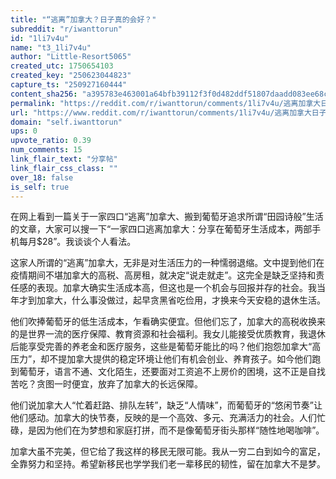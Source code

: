 ```yaml
---
title: "“逃离”加拿大？日子真的会好？"
subreddit: "r/iwanttorun"
id: "1li7v4u"
name: "t3_1li7v4u"
author: "Little-Resort5065"
created_utc: 1750654103
created_key: "250623044823"
capture_ts: "250927160444"
content_sha256: "a395783e463001a64bfb39112f3f0d482ddf51807daadd083ee68cdaaf2f7556"
permalink: "https://reddit.com/r/iwanttorun/comments/1li7v4u/逃离加拿大日子真的会好/"
url: "https://www.reddit.com/r/iwanttorun/comments/1li7v4u/逃离加拿大日子真的会好/"
domain: "self.iwanttorun"
ups: 0
upvote_ratio: 0.39
num_comments: 15
link_flair_text: "分享帖"
link_flair_css_class: ""
over_18: false
is_self: true
---
```


在网上看到一篇关于一家四口“逃离”加拿大、搬到葡萄牙追求所谓“田园诗般”生活的文章，大家可以搜一下“一家四口逃离加拿大：分享在葡萄牙生活成本，两部手机每月\$28”。我谈谈个人看法。

这家人所谓的“逃离”加拿大，无非是对生活压力的一种懦弱退缩。文中提到他们在疫情期间不堪加拿大的高税、高房租，就决定“说走就走”。这完全是缺乏坚持和责任感的表现。加拿大确实生活成本高，但这也是一个机会与回报并存的社会。我当年才到加拿大，什么事没做过，起早贪黑省吃俭用，才换来今天安稳的退休生活。

他们吹捧葡萄牙的低生活成本，乍看确实便宜。但他们忘了，加拿大的高税收换来的是世界一流的医疗保障、教育资源和社会福利。我女儿能接受优质教育，我退休后能享受完善的养老金和医疗服务，这些是葡萄牙能比的吗？他们抱怨加拿大“高压力”，却不提加拿大提供的稳定环境让他们有机会创业、养育孩子。如今他们跑到葡萄牙，语言不通、文化陌生，还要面对工资追不上房价的困境，这不正是自找苦吃？贪图一时便宜，放弃了加拿大的长远保障。

他们说加拿大人“忙着赶路、排队左转”，缺乏“人情味”，而葡萄牙的“悠闲节奏”让他们感动。加拿大的快节奏，反映的是一个高效、多元、充满活力的社会。人们忙碌，是因为他们在为梦想和家庭打拼，而不是像葡萄牙街头那样“随性地喝咖啡”。

加拿大虽不完美，但它给了我这样的移民无限可能。我从一穷二白到如今的富足，全靠努力和坚持。希望新移民也学学我们老一辈移民的韧性，留在加拿大不是梦。
